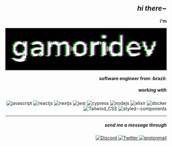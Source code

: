 <h2 align="right" style="font-style: italic">hi there~</h2>
<p align="right"><strong>i'm</strong></p>
<p align="right">
  <img src="./mosh.gif" alt="gamoridev">
</p>
<p align="right">
<strong>
    software engineer from :brazil:
</strong>
</p>
<h5 align="right">
    working with
</h5>
<p align="right">
    <img src="https://img.shields.io/badge/javascript-black?style=for-the-badge&logo=javascript&logoColor=B75800" alt="javascript"/>
    <img src="https://img.shields.io/badge/reactJS-black?style=for-the-badge&logo=react&logoColor=B75800" alt="reactjs"/>
    <img src="https://img.shields.io/badge/nextjs-black?style=for-the-badge&logo=nextdotjs&logoColor=B75800" alt="nextjs"/>
    <img src="https://img.shields.io/badge/jest-black?style=for-the-badge&logo=jest&logoColor=B75800" alt="jest"/>
    <img src="https://img.shields.io/badge/cypress-black?style=for-the-badge&logo=cypress&logoColor=B75800" alt="cypress"/>
    <img src="https://img.shields.io/badge/nodejs-black?style=for-the-badge&logo=nodedotjs&logoColor=B75800" alt="nodejs"/>
    <img src="https://img.shields.io/badge/elixir-black?style=for-the-badge&logo=elixir&logoColor=B75800" alt="elixir"/>
    <img src="https://img.shields.io/badge/docker-black?style=for-the-badge&logo=docker&logoColor=B75800" alt="docker"/>
    <img src="https://img.shields.io/badge/Tailwind_CSS-black?style=for-the-badge&logo=tailwind-css&logoColor=B75800" alt="Tailwind_CSS"/>
    <img src="https://img.shields.io/badge/styled--components-black?style=for-the-badge&logo=styled-components&logoColor=B75800" alt="styled--components"/>
</p>
<hr/>
<h5 align="right">send me a message through</h5>
<p align="right">
    <a href="https://discord.com/users/399028584024637440">
        <img src="https://img.shields.io/badge/Discord-black?style=for-the-badge&logo=discord&logoColor=B75800" alt="Discord">
    </a>
    <a href="https://twitter.com/gamoridev">
        <img src="https://img.shields.io/badge/twitter-black?style=for-the-badge&logo=twitter&logoColor=B75800" alt="Twitter">
    </a>
    <a href="mailto:gamoridev@protonmail.com">
        <img src="https://img.shields.io/badge/protonmail-black?style=for-the-badge&logo=protonmail&logoColor=B75800" alt="protonmail">
    </a>
</p>
